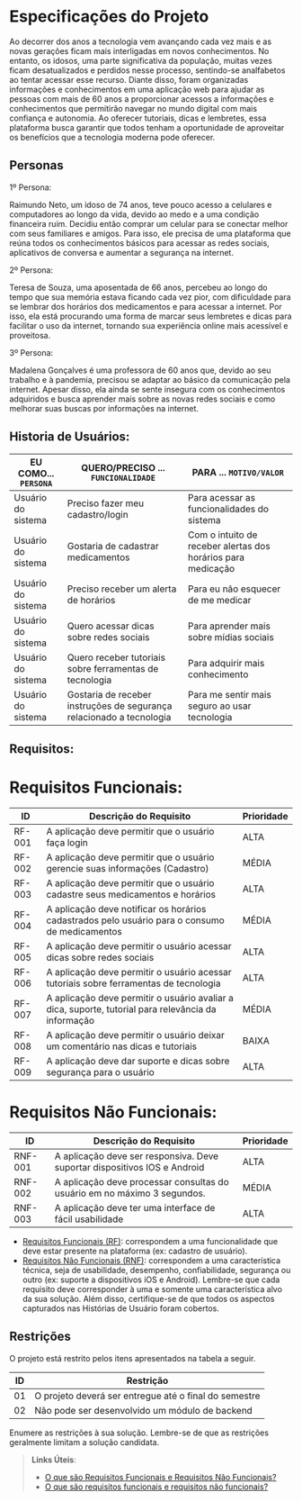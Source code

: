 # Especificações do Projeto

Ao decorrer dos anos a tecnologia vem avançando cada vez mais e as novas gerações ficam mais interligadas em novos conhecimentos. No entanto, os idosos, uma parte significativa da população, muitas vezes ficam desatualizados e perdidos nesse processo, sentindo-se analfabetos ao tentar acessar esse recurso.
Diante disso, foram organizadas informações e conhecimentos em uma aplicação web para ajudar as pessoas com mais de 60 anos a proporcionar acessos a informações e conhecimentos que permitirão navegar no mundo digital com mais confiança e autonomia. Ao oferecer tutoriais, dicas e lembretes, essa plataforma busca garantir que todos tenham a oportunidade de aproveitar os benefícios que a tecnologia moderna pode oferecer.

## Personas

1º Persona: 

Raimundo Neto, um idoso de 74 anos, teve pouco acesso a celulares e computadores ao longo da vida, devido ao medo e a uma condição financeira ruim. Decidiu então comprar um celular para se conectar melhor com seus familiares e amigos. Para isso, ele precisa de uma plataforma que reúna todos os conhecimentos básicos para acessar as redes sociais, aplicativos de conversa e aumentar a segurança na internet.

2º Persona: 

Teresa de Souza, uma aposentada de 66 anos, percebeu ao longo do tempo que sua memória estava ficando cada vez pior, com dificuldade para se lembrar dos horários dos medicamentos e para acessar a internet. Por isso, ela está procurando uma forma de marcar seus lembretes e dicas para facilitar o uso da internet, tornando sua experiência online mais acessível e proveitosa.

3º Persona:

Madalena Gonçalves é uma professora de 60 anos que, devido ao seu trabalho e à pandemia, precisou se adaptar ao básico da comunicação pela internet. Apesar disso, ela ainda se sente insegura com os conhecimentos adquiridos e busca aprender mais sobre as novas redes sociais e como melhorar suas buscas por informações na internet.


## Historia de Usuários:

|EU COMO... `PERSONA`| QUERO/PRECISO ... `FUNCIONALIDADE` |PARA ... `MOTIVO/VALOR`                 |
|--------------------|------------------------------------|----------------------------------------|
|Usuário do sistema  | Preciso fazer meu cadastro/login           | Para acessar as funcionalidades do sistema        |
|Usuário do sistema  | Gostaria de cadastrar medicamentos       | Com o intuito de receber alertas dos horários para medicação  |
|Usuário do sistema  | Preciso receber um alerta de horários       | Para eu não esquecer de me medicar |
|Usuário do sistema  | Quero acessar dicas sobre redes sociais | Para aprender mais sobre mídias sociais |
|Usuário do sistema  | Quero receber tutoriais sobre ferramentas de tecnologia | Para adquirir mais conhecimento |
|Usuário do sistema  | Gostaria de receber instruções de segurança relacionado a tecnologia | Para me sentir mais seguro ao usar tecnologia |

## Requisitos:

# Requisitos Funcionais:

|ID    | Descrição do Requisito  | Prioridade | 
|------|-----------------------------------------|----| 
|RF-001| A aplicação deve permitir que o usuário faça login | ALTA |  
|RF-002| A aplicação deve permitir que o usuário gerencie suas informações (Cadastro)   | MÉDIA |
|RF-003| A aplicação deve permitir que o usuário cadastre seus medicamentos e horários | ALTA |  
|RF-004| A aplicação deve notificar os horários cadastrados pelo usuário para o consumo de medicamentos | MÉDIA | 
|RF-005| A aplicação deve permitir o usuário acessar dicas sobre redes sociais | ALTA |
|RF-006| A aplicação deve permitir o usuário acessar tutoriais sobre ferramentas de tecnologia | ALTA |
|RF-007| A aplicação deve permitir o usuário avaliar a dica, suporte, tutorial para relevância da informação | MÉDIA | 
|RF-008| A aplicação deve permitir o usuário deixar um comentário nas dicas e tutoriais | BAIXA |
|RF-009| A aplicação deve dar suporte e dicas sobre segurança para o usuário | ALTA |

# Requisitos Não Funcionais:

|ID    | Descrição do Requisito  | Prioridade | 
|------|-----------------------------------------|----| 
|RNF-001| A aplicação deve ser responsiva. Deve suportar dispositivos IOS e Android | ALTA |  
|RNF-002| A aplicação deve processar consultas do usuário em no máximo 3 segundos.   | MÉDIA |
|RNF-003| A aplicação deve ter uma interface de fácil usabilidade | ALTA |  


- [Requisitos Funcionais
 (RF)](https://pt.wikipedia.org/wiki/Requisito_funcional):
 correspondem a uma funcionalidade que deve estar presente na
  plataforma (ex: cadastro de usuário).
- [Requisitos Não Funcionais
  (RNF)](https://pt.wikipedia.org/wiki/Requisito_n%C3%A3o_funcional):
  correspondem a uma característica técnica, seja de usabilidade,
  desempenho, confiabilidade, segurança ou outro (ex: suporte a
  dispositivos iOS e Android).
Lembre-se que cada requisito deve corresponder à uma e somente uma
característica alvo da sua solução. Além disso, certifique-se de que
todos os aspectos capturados nas Histórias de Usuário foram cobertos.

## Restrições

O projeto está restrito pelos itens apresentados na tabela a seguir.

|ID| Restrição                                             |
|--|-------------------------------------------------------|
|01| O projeto deverá ser entregue até o final do semestre |
|02| Não pode ser desenvolvido um módulo de backend        |


Enumere as restrições à sua solução. Lembre-se de que as restrições geralmente limitam a solução candidata.

> **Links Úteis**:
> - [O que são Requisitos Funcionais e Requisitos Não Funcionais?](https://codificar.com.br/requisitos-funcionais-nao-funcionais/)
> - [O que são requisitos funcionais e requisitos não funcionais?](https://analisederequisitos.com.br/requisitos-funcionais-e-requisitos-nao-funcionais-o-que-sao/)

